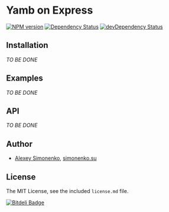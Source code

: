 # Yamb on Express

[![NPM version](https://badge.fury.io/js/yamb-express.png)](http://badge.fury.io/js/yamb-express) [![Dependency Status](https://david-dm.org/yamb/yamb-express.png)](https://david-dm.org/yamb/yamb-express) [![devDependency Status](https://david-dm.org/yamb/yamb-express/dev-status.png)](https://david-dm.org/yamb/yamb-express#info=devDependencies)

## Installation

_TO BE DONE_

## Examples

_TO BE DONE_

## API

_TO BE DONE_

## Author

* [Alexey Simonenko](mailto:alexey@simonenko.su), [simonenko.su](http://simonenko.su)

## License

The MIT License, see the included `license.md` file.

[![Bitdeli Badge](https://d2weczhvl823v0.cloudfront.net/yamb/yamb-express/trend.png)](https://bitdeli.com/free "Bitdeli Badge")